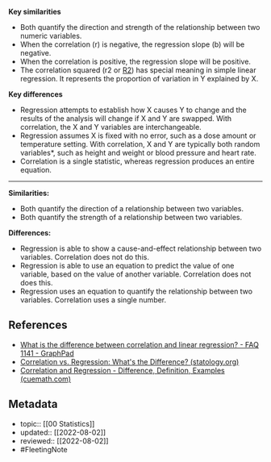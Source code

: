 **Key similarities** 

-   Both quantify the direction and strength of the relationship between two numeric variables.
-   When the correlation (r) is negative, the regression slope (b) will be negative. 
-   When the correlation is positive, the regression slope will be positive. 
-   The correlation squared (r2 or [R2](https://www.graphpad.com/guides/prism/8/curve-fitting/reg_intepretingnonlinr2.htm)) has special meaning in simple linear regression. It represents the proportion of variation in Y explained by X.

**Key differences** 

-   Regression attempts to establish how X causes Y to change and the results of the analysis will change if X and Y are swapped. With correlation, the X and Y variables are interchangeable.
-   Regression assumes X is fixed with no error, such as a dose amount or temperature setting. With correlation, X and Y are typically both random variables*, such as height and weight or blood pressure and heart rate. 
-   Correlation is a single statistic, whereas regression produces an entire equation.

---

**Similarities:**

-   Both quantify the direction of a relationship between two variables.
-   Both quantify the strength of a relationship between two variables.

**Differences:**

-   Regression is able to show a cause-and-effect relationship between two variables. Correlation does not do this.
-   Regression is able to use an equation to predict the value of one variable, based on the value of another variable. Correlation does not does this.
-   Regression uses an equation to quantify the relationship between two variables. Correlation uses a single number.

## References
- [What is the difference between correlation and linear regression? - FAQ 1141 - GraphPad](https://www.graphpad.com/support/faq/what-is-the-difference-between-correlation-and-linear-regression/)
- [Correlation vs. Regression: What's the Difference? (statology.org)](https://www.statology.org/correlation-vs-regression/)
- [Correlation and Regression - Difference, Definition, Examples (cuemath.com)](https://www.cuemath.com/data/correlation-and-regression/)

## Metadata
- topic:: [[00 Statistics]]
- updated:: [[2022-08-02]]
- reviewed:: [[2022-08-02]]
- #FleetingNote 
